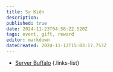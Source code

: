 ```yaml
---
title: Sự Kiện
description: 
published: true
date: 2024-11-23T04:58:22.520Z
tags: event, gift, reward
editor: markdown
dateCreated: 2024-11-12T15:03:17.753Z
---
```


- [Server Buffalo](/vi/events/buffalo)
{.links-list}
